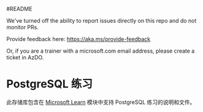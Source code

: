 #README

We've turned off the ability to report issues directly on this repo and do not monitor PRs.

Provide feedback here: https://aka.ms/provide-feedback

Or, if you are a trainer with a microsoft.com email address, please create a ticket in AzDO.

# PostgreSQL 练习

此存储库包含在 [Microsoft Learn](https://learn.microsoft.com) 模块中支持 PostgreSQL 练习的说明和文件。
